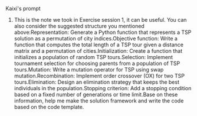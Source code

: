Kaixi's prompt

1. This is the note we took in Exercise session 1, it can be useful. You can also consider the suggested structure you mentioned above:Representation: Generate a Python function that represents a TSP solution as a permutation of city indices.Objective function: Write a function that computes the total length of a TSP tour given a distance matrix and a permutation of cities.Initialization: Create a function that initializes a population of random TSP tours.Selection: Implement tournament selection for choosing parents from a population of TSP tours.Mutation: Write a mutation operator for TSP using swap mutation.Recombination: Implement order crossover (OX) for two TSP tours.Elimination: Design an elimination strategy that keeps the best individuals in the population.Stopping criterion: Add a stopping condition based on a fixed number of generations or time limit.Base on these information, help me make the solution framework and write the code based on the code template.


